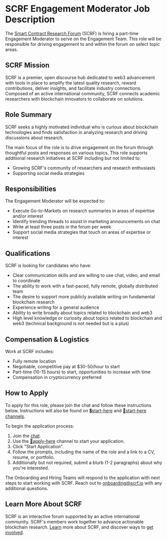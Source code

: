 # SCRF Engagement Moderator Job Description

The [Smart Contract Research Forum](https://www.smartcontractresearch.org/) (SCRF) is hiring a part-time Engagement Moderator to serve on the Engagement Team. This role will be responsible for driving engagement to and within the forum on select topic areas.

## SCRF Mission

SCRF is a premier, open discourse hub dedicated to web3 advancement with tools in place to amplify the latest quality research, reward contributions, deliver insights, and facilitate industry connections. Composed of an active international community, SCRF connects academic researchers with blockchain innovators to collaborate on solutions.

## Role Summary

SCRF seeks a highly motivated individual who is curious about blockchain technologies and finds satisfaction in analyzing research and driving discussions about research.

The main focus of the role is to drive engagement on the forum through thoughtful posts and responses on various topics. This role supports additional research initiatives at SCRF including but not limited to:

* Growing SCRF's community of researchers and research enthusiasts
* Supporting social media strategies

## Responsibilities

The Engagement Moderator will be expected to:

* Execute Go-to-Markets on research summaries in areas of expertise and/or interest
* Identify trending threads to assist in marketing announcements on chat
* Write at least three posts in the forum per week
* Support social media strategies that touch on areas of expertise or interest

## Qualifications

SCRF is looking for candidates who have:

* Clear communication skills and are willing to use chat, video, and email to coordinate
* The ability to work with a fast-paced, fully remote, globally distributed team
* The desire to support more publicly available writing on fundamental blockchain research
* Experience writing for a general audience
* Ability to write broadly about topics related to blockchain and web3
* High level knowledge or curiosity about topics related to blockchain and web3 (technical background is not needed but is a plus)

## Compensation & Logistics

Work at SCRF includes:

* Fully remote location
* Negotiable, competitive pay at $30-50/hour to start
* Part-time (10-15 hours) to start, opportunities to increase with time
* Compensation in cryptocurrency preferred

## How to Apply

To apply for this role, please join the chat and follow these instructions below. Instructions will also be found on [💲start-here](https://discord.com/channels/784234332617048065/962841663246585896) and [🚅start-here channels](https://discord.com/channels/784234332617048065/968215614550323210).

To begin the application process:

1. Join the [chat](https://discord.gg/vNmbPmYEwj).
2. Use the [🎫apply-here](https://discord.com/channels/784234332617048065/968212285178916914) channel to start your application.
3. Click "Start Application".
4. Follow the prompts, including the name of the role and a link to a CV, resume, or portfolio.
5. Additionally but not required, submit a blurb (1-2 paragraphs) about why you're interested.

The Onboarding and Hiring Teams will respond to the application with next steps to start working with SCRF. Reach out to [onboarding@scrf.io](mailto:onboarding@scrf.io) with any additional questions.

## Learn More About SCRF

SCRF is an interactive forum supported by an active international community. SCRF's members work together to advance actionable blockchain research. [Learn](https://github.com/smartcontractresearchforum/docs) more about SCRF, and discover ways to [get involved](https://github.com/smartcontractresearchforum/docs/blob/main/en/content_connecting_with_scrf.md).
